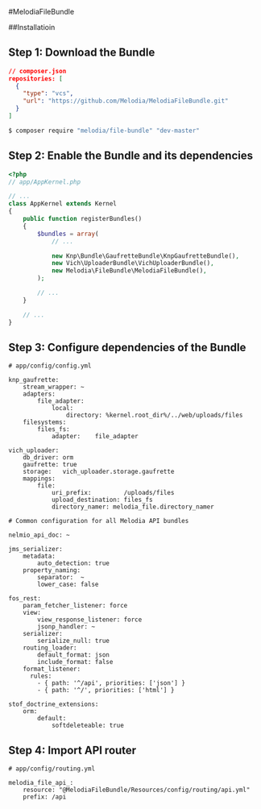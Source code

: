 #MelodiaFileBundle

##Installatioin

Step 1: Download the Bundle
---------------------------

```json
// composer.json
repositories: [
  {
    "type": "vcs",
    "url": "https://github.com/Melodia/MelodiaFileBundle.git"
  }
]
```

```bash
$ composer require "melodia/file-bundle" "dev-master"
```

Step 2: Enable the Bundle and its dependencies
-------------------------

```php
<?php
// app/AppKernel.php

// ...
class AppKernel extends Kernel
{
    public function registerBundles()
    {
        $bundles = array(
            // ...

            new Knp\Bundle\GaufretteBundle\KnpGaufretteBundle(),
            new Vich\UploaderBundle\VichUploaderBundle(),
            new Melodia\FileBundle\MelodiaFileBundle(),
        );

        // ...
    }

    // ...
}
```

Step 3: Configure dependencies of the Bundle
------------------------------------------------

```
# app/config/config.yml

knp_gaufrette:
    stream_wrapper: ~
    adapters:
        file_adapter:
            local:
                directory: %kernel.root_dir%/../web/uploads/files
    filesystems:
        files_fs:
            adapter:    file_adapter

vich_uploader:
    db_driver: orm
    gaufrette: true
    storage:   vich_uploader.storage.gaufrette
    mappings:
        file:
            uri_prefix:         /uploads/files
            upload_destination: files_fs
            directory_namer: melodia_file.directory_namer

# Common configuration for all Melodia API bundles

nelmio_api_doc: ~

jms_serializer:
    metadata:
        auto_detection: true
    property_naming:
        separator:  ~
        lower_case: false

fos_rest:
    param_fetcher_listener: force
    view:
        view_response_listener: force
        jsonp_handler: ~
    serializer:
        serialize_null: true
    routing_loader:
        default_format: json
        include_format: false
    format_listener:
      rules:
        - { path: '^/api', priorities: ['json'] }
        - { path: '^/', priorities: ['html'] }

stof_doctrine_extensions:
    orm:
        default:
            softdeleteable: true
```

Step 4: Import API router
-------------------------

```
# app/config/routing.yml

melodia_file_api_:
    resource: "@MelodiaFileBundle/Resources/config/routing/api.yml"
    prefix: /api
```
